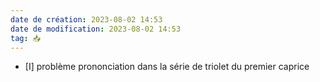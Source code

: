 ```yaml
---
date de création: 2023-08-02 14:53
date de modification: 2023-08-02 14:53
tag: 📥
---
```

- [I] problème prononciation dans la série de triolet du premier caprice